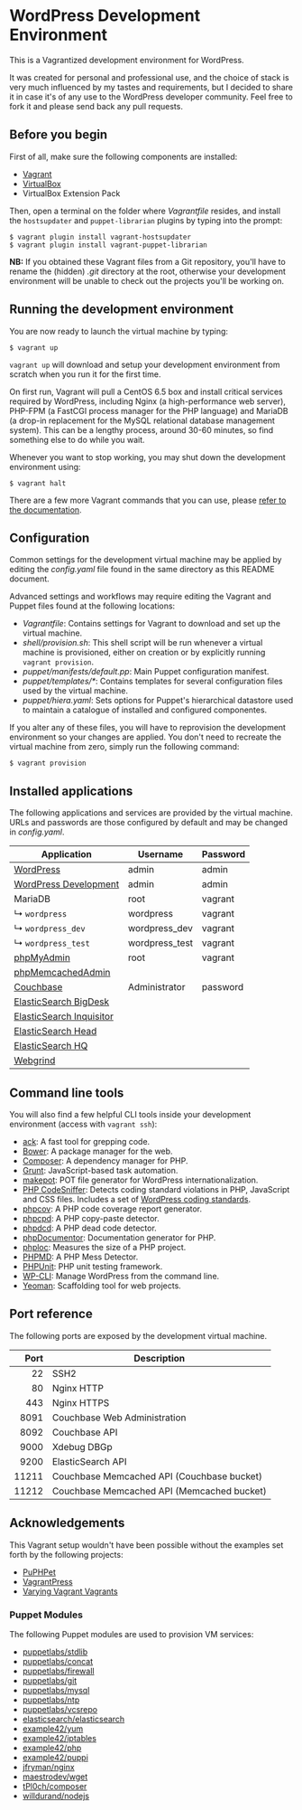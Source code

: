 # WordPress Development Environment

This is a Vagrantized development environment for WordPress.

It was created for personal and professional use, and the choice of stack is very much influenced by my tastes and requirements, but I decided to share it in case it's of any use to the WordPress developer community.  Feel free to fork it and please send back any pull requests.

## Before you begin

First of all, make sure the following components are installed:

* [Vagrant](http://www.vagrantup.com/)
* [VirtualBox](https://www.virtualbox.org/)
* VirtualBox Extension Pack

Then, open a terminal on the folder where _Vagrantfile_ resides, and install the `hostsupdater` and `puppet-librarian` plugins by typing into the prompt:

```
$ vagrant plugin install vagrant-hostsupdater
$ vagrant plugin install vagrant-puppet-librarian
```

**NB:** If you obtained these Vagrant files from a Git repository, you'll have to rename the (hidden) _.git_ directory at the root, otherwise your development environment will be unable to check out the projects you'll be working on.

## Running the development environment

You are now ready to launch the virtual machine by typing:

```
$ vagrant up
```

`vagrant up` will download and setup your development environment from scratch when you run it for the first time.

On first run, Vagrant will pull a CentOS 6.5 box and install critical services required by WordPress, including Nginx (a high-performance web server), PHP-FPM (a FastCGI process manager for the PHP language) and MariaDB (a drop-in replacement for the MySQL relational database management system).  This can be a lengthy process, around 30-60 minutes, so find something else to do while you wait.

Whenever you want to stop working, you may shut down the development environment using:

```
$ vagrant halt
```

There are a few more Vagrant commands that you can use, please [refer to the documentation][Vagrant CLI Documentation].

[Vagrant CLI Documentation]: https://docs.vagrantup.com/v2/cli/index.html

## Configuration

Common settings for the development virtual machine may be applied by editing the _config.yaml_ file found in the same directory as this README document.

Advanced settings and workflows may require editing the Vagrant and Puppet files found at the following locations:

* _Vagrantfile_: Contains settings for Vagrant to download and set up the virtual machine.
* _shell/provision.sh_: This shell script will be run whenever a virtual machine is provisioned, either on creation or by explicitly running `vagrant provision`.
* _puppet/manifests/default.pp_: Main Puppet configuration manifest.
* _puppet/templates/*_: Contains templates for several configuration files used by the virtual machine.
* _puppet/hiera.yaml_: Sets options for Puppet's hierarchical datastore used to maintain a catalogue of installed and configured componentes.

If you alter any of these files, you will have to reprovision the development environment so your changes are applied. You don't need to recreate the virtual machine from zero, simply run the following command:

```
$ vagrant provision
```

## Installed applications

The following applications and services are provided by the virtual machine.  URLs and passwords are those configured by default and may be changed in _config.yaml_.

| Application                  | Username       | Password |
| ---------------------------- | -------------- | -------- |
| [WordPress][]                | admin          | admin    |
| [WordPress Development][]    | admin          | admin    |
| MariaDB                      | root           | vagrant  |
| ↳ `wordpress`                | wordpress      | vagrant  |
| ↳ `wordpress_dev`            | wordpress_dev  | vagrant  |
| ↳ `wordpress_test`           | wordpress_test | vagrant  |
| [phpMyAdmin][]               | root           | vagrant  |
| [phpMemcachedAdmin][]        |                |          |
| [Couchbase][]                | Administrator  | password |
| [ElasticSearch BigDesk][]    |                |          |
| [ElasticSearch Inquisitor][] |                |          |
| [ElasticSearch Head][]       |                |          |
| [ElasticSearch HQ][]         |                |          |
| [Webgrind][]                 |                |          |

[WordPress]:                http://wordpress.local/wp-admin/
[WordPress Development]:    http://develop.wordpress.local/wp-admin/
[phpMyAdmin]:               http://wpdev/phpMyAdmin/
[phpMemcachedAdmin]:        http://wpdev/phpMemcachedAdmin/
[Couchbase]:                http://wpdev:8091/
[ElasticSearch BigDesk]:    http://wordpress.local:9200/_plugin/BigDesk/
[ElasticSearch Inquisitor]: http://wordpress.local:9200/_plugin/inquisitor/
[ElasticSearch Head]:       http://wordpress.local:9200/_plugin/head/
[ElasticSearch HQ]:         http://wordpress.local:9200/_plugin/HQ/
[Webgrind]:                 http://wordpress.local/webgrind/

## Command line tools

You will also find a few helpful CLI tools inside your development environment (access with `vagrant ssh`):

* [ack](http://beyondgrep.com/): A fast tool for grepping code.
* [Bower](http://bower.io/): A package manager for the web.
* [Composer](https://getcomposer.org/): A dependency manager for PHP.
* [Grunt](http://gruntjs.com/): JavaScript-based task automation.
* [makepot](https://codex.wordpress.org/I18n_for_WordPress_Developers): POT file generator for WordPress internationalization.
* [PHP CodeSniffer](http://pear.php.net/package/PHP_CodeSniffer/): Detects coding standard violations in PHP, JavaScript and CSS files. Includes a set of [WordPress coding standards](https://github.com/WordPress-Coding-Standards/WordPress-Coding-Standards).
* [phpcov](https://github.com/sebastianbergmann/phpcov): A PHP code coverage report generator.
* [phpcpd](https://github.com/sebastianbergmann/phpcpd): A PHP copy-paste detector.
* [phpdcd](https://github.com/sebastianbergmann/phpdcd): A PHP dead code detector.
* [phpDocumentor](http://www.phpdoc.org/): Documentation generator for PHP.
* [phploc](https://github.com/sebastianbergmann/phploc): Measures the size of a PHP project.
* [PHPMD](http://phpmd.org/): A PHP Mess Detector.
* [PHPUnit](http://phpunit.de/): PHP unit testing framework.
* [WP-CLI](http://wp-cli.org/): Manage WordPress from the command line.
* [Yeoman](http://yeoman.io/): Scaffolding tool for web projects.

## Port reference

The following ports are exposed by the development virtual machine.

| Port  | Description                                |
| ----: | ------------------------------------------ |
| 22    | SSH2                                       |
| 80    | Nginx HTTP                                 |
| 443   | Nginx HTTPS                                |
| 8091  | Couchbase Web Administration               |
| 8092  | Couchbase API                              |
| 9000  | Xdebug DBGp                                |
| 9200  | ElasticSearch API                          |
| 11211 | Couchbase Memcached API (Couchbase bucket) |
| 11212 | Couchbase Memcached API (Memcached bucket) |

## Acknowledgements

This Vagrant setup wouldn't have been possible without the examples set forth by the following projects:

* [PuPHPet](https://puphpet.com/)
* [VagrantPress](https://github.com/chad-thompson/vagrantpress)
* [Varying Vagrant Vagrants](https://github.com/Varying-Vagrant-Vagrants/VVV)

### Puppet Modules

The following Puppet modules are used to provision VM services:

* [puppetlabs/stdlib](https://forge.puppetlabs.com/puppetlabs/stdlib)
* [puppetlabs/concat](https://forge.puppetlabs.com/puppetlabs/concat)
* [puppetlabs/firewall](https://forge.puppetlabs.com/puppetlabs/firewall)
* [puppetlabs/git](https://forge.puppetlabs.com/puppetlabs/git)
* [puppetlabs/mysql](https://forge.puppetlabs.com/puppetlabs/mysql)
* [puppetlabs/ntp](https://forge.puppetlabs.com/puppetlabs/ntp)
* [puppetlabs/vcsrepo](https://forge.puppetlabs.com/puppetlabs/vcsrepo)
* [elasticsearch/elasticsearch](https://forge.puppetlabs.com/elasticsearch/elasticsearch)
* [example42/yum](https://forge.puppetlabs.com/example42/yum)
* [example42/iptables](https://forge.puppetlabs.com/example42/iptables)
* [example42/php](https://forge.puppetlabs.com/example42/php)
* [example42/puppi](https://forge.puppetlabs.com/example42/puppi)
* [jfryman/nginx](https://forge.puppetlabs.com/jfryman/nginx)
* [maestrodev/wget](https://forge.puppetlabs.com/maestrodev/wget)
* [tPl0ch/composer](https://forge.puppetlabs.com/tPl0ch/composer)
* [willdurand/nodejs](https://forge.puppetlabs.com/willdurand/nodejs)